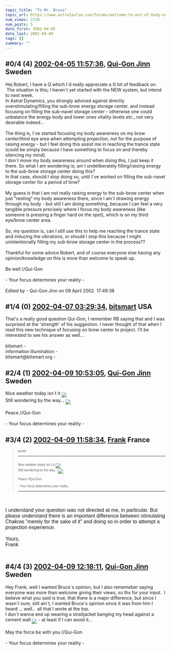 ```yaml
---
topic_title: "To Mr. Bruce"
topic_url: https://www.astralpulse.com/forums/welcome-to-out-of-body-experiences!/to-mr-bruce-537
num_views: 2710
num_posts: 5
date_first: 2002-04-05
date_last: 2002-04-09
tags: []
summary: ""
---
```


## \#0/4 (4) [2002-04-05 11:57:36](https://www.astralpulse.com/forums/index.php?msg=116292), [Qui-Gon Jinn](https://www.astralpulse.com/forums/profile/?u=303) Sweden ##
<section>
Hej Robert, I have a Q which I´d really appreciate a lil bit of feedback on.  The situation is this; I haven´t yet started with the NEW system, but intend to next week.
<br>
In Astral Dynamics, you strongly adviced against directly overstimulating/filling the sub-brow energy storage center, and instead focusing on filling the sub-navel storage center - otherwise one could unbalance the energy body and lower ones vitality levels etc., not very desirable indeed...
<br>
<br>
The thing is, I´ve started focusing my body awareness on my brow center/third eye area when attempting projection, not for the purpose of raising energy - but I feel doing this assist me in reaching the trance state (could be simply because I have something to focus on and thereby silencing my mind).
<br>
I don´t move my body awareness around when doing this, I just keep it there. So what I am wondering is; am I undeliberately filling/raising energy to the sub-brow storage center doing this?
<br>
In that case, should I stop doing so, until I´ve worked on filling the sub-navel storage center for a period of time?
<br>
<br>
My guess is that I am not really raising energy to the sub-brow center when just "resting" my body awareness there, since I ain´t drawing energy through my body - but still I am doing something, because I can feel a very tangible pressure precisely where I focus my body awareness (like someone is pressing a finger hard on the spot), which is on my third eye/brow center area.
<br>
<br>
So, my question is, can I still use this to help me reaching the trance state and inducing the vibrations, or should I stop this because I might unintentionally filling my sub-brow storage center in the process??
<br>
<br>
Thankful for some advice Robert, and of course everyone else having any opinion/knowledge on this is more than welcome to speak up.
<br>
<br>
Be well //Qui-Gon
<br>
<br>
- Your focus determines your reality -
<br>
<br>
Edited by - Qui-Gon Jinn on 09 April 2002  17:49:38
</section>

## \#1/4 (0) [2002-04-07 03:29:34](https://www.astralpulse.com/forums/index.php?msg=2911), [bitsmart](https://www.astralpulse.com/forums/profile/?u=324) USA ##
<section>
That's a really good question Qui-Gon, I remember RB saying that and I was surprised at the 'strength' of his suggestion. I never thought of that when I read this new technique of focusing on brow center to project. I'll be interested to see his answer as well...
<br>
<br>
bitsmart -
<br>
information illumination -
<br>
bitsmart@bitsmart.org -
</section>

## \#2/4 (1) [2002-04-09 10:53:05](https://www.astralpulse.com/forums/index.php?msg=3135), [Qui-Gon Jinn](https://www.astralpulse.com/forums/profile/?u=303) Sweden ##
<section>
Nice weather today isn´t it
<img align="middle" border="0" src="icon_smile_question.gif"/>
<br>
Still wondering by the way...
<img align="middle" border="0" src="icon_smile_wink.gif"/>
<br>
<br>
Peace //Qui-Gon
<br>
<br>
- Your focus determines your reality -
</section>

## \#3/4 (2) [2002-04-09 11:58:34](https://www.astralpulse.com/forums/index.php?msg=3138), [Frank](https://www.astralpulse.com/forums/profile/?u=359) France ##
<section>
<blockquote id="quote">
 <font face='"Arial"' id="quote" size="1">
  quote:
  <hr height="1" id="quote" noshade=""/>
  <br>
  Nice weather today isn´t it
  <img align="middle" border="0" src="icon_smile_question.gif"/>
  <br>
  Still wondering by the way...
  <img align="middle" border="0" src="icon_smile_wink.gif"/>
  <br>
  <br>
  Peace //Qui-Gon
  <br>
  <br>
  - Your focus determines your reality -
  <br>
  <hr height="1" id="quote" noshade=""/>
 </font>
</blockquote>
<font face='"Arial"' id="quote" size="3">
 <br>
 <br>
 I understand your question was not directed at me, in particular. But please understand there is an important difference between stimulating Chakras "merely for the sake of it" and doing so in order to attempt a projection experience.
 <br>
 <br>
 Yours,
 <br>
 Frank
 <br>
 <br>
</font>
</section>

## \#4/4 (3) [2002-04-09 12:18:11](https://www.astralpulse.com/forums/index.php?msg=3140), [Qui-Gon Jinn](https://www.astralpulse.com/forums/profile/?u=303) Sweden ##
<section>
Hey Frank, well I wanted Bruce´s opinion, but I also rememeber saying everyone was more than welcome giving their views, so thx for your input.  I believe what you said is true, that there is a major difference, but since I wasn´t sure, still ain´t, I wanted Bruce´s opinion since it was from him I heard ... well..  all that I wrote at the top.
<br>
I don´t wanna end up wearing a straitjacket banging my head against a cement wall
<img align="middle" border="0" src="icon_smile_blackeye.gif"/>
- at least if I can avoid it...
<br>
<br>
May the force be with you //Qui-Gon
<br>
<br>
- Your focus determines your reality -
</section>